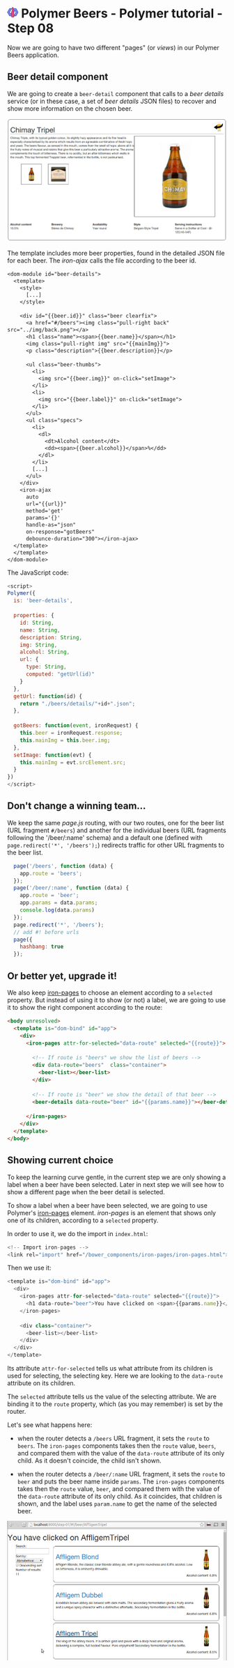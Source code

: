 # ![](/img/logo-25px.png) Polymer Beers - Polymer tutorial - Step 08

Now we are going to have two different "pages" (or *views*) in our Polymer Beers application.

## Beer detail component

We are going to create a `beer-detail` component that calls to a *beer details* service (or in these case, a set of *beer details* JSON files) to recover and show more information on the chosen beer.

![Screenshot](/img/step-08_01.jpg)

The template includes more beer properties, found in the detailed JSON file for each beer.
The *iron-ajax* calls the file according to the beer id.

```
<dom-module id="beer-details">
  <template>
    <style>
      [...]
    </style>

    <div id="{{beer.id}}" class="beer clearfix">
      <a href="#/beers"><img class="pull-right back" src="../img/back.png"></a>
      <h1 class="name"><span>{{beer.name}}</span></h1>
      <img class="pull-right img" src="{{mainImg}}">
      <p class="description">{{beer.description}}</p>

      <ul class="beer-thumbs">
        <li>
          <img src="{{beer.img}}" on-click="setImage">
        </li>
        <li>
          <img src="{{beer.label}}" on-click="setImage">
        </li>
      </ul>
      <ul class="specs">
        <li>
          <dl>
            <dt>Alcohol content</dt>
            <dd><span>{{beer.alcohol}}</span>%</dd>
          </dl>
        </li>
        [...]
      </ul>
    </div>
    <iron-ajax
      auto
      url="{{url}}"
      method='get'
      params='{}'
      handle-as="json"
      on-response="gotBeers"
      debounce-duration="300"></iron-ajax>
  </template>
  </template>
</dom-module>
```

The JavaScript code:

```javascript
<script>
Polymer({
  is: 'beer-details',

  properties: {
    id: String,
    name: String,
    description: String,
    img: String,
    alcohol: String,
    url: {
      type: String,
      computed: "getUrl(id)"
    }
  },
  getUrl: function(id) {
    return "./beers/details/"+id+".json";
  },

  gotBeers: function(event, ironRequest) {
    this.beer = ironRequest.response;
    this.mainImg = this.beer.img;
  },
  setImage: function(evt) {
    this.mainImg = evt.srcElement.src;
  }
})
</script>
```



## Don't change a winning team...

We keep the same *page.js* routing, with our two routes, one for the beer list (URL fragment `#/beers`) and another for the individual beers (URL fragments following the '/beer/:name' schema) and a default one (defined with `page.redirect('*', '/beers');`) redirects traffic for other URL fragments to the beer list.

```javascript
  page('/beers', function (data) {
    app.route = 'beers';
  });
  page('/beer/:name', function (data) {
    app.route = 'beer';
    app.params = data.params;
    console.log(data.params)
  });
  page.redirect('*', '/beers');
  // add #! before urls
  page({
    hashbang: true
  });
```

## Or better yet, upgrade it!

We also keep [iron-pages](https://elements.polymer-project.org/elements/iron-pages) to choose an element according to a `selected` property.
But instead of using it to show (or not) a label, we are going to use it to show the right component according to the route:

```html
<body unresolved>
  <template is="dom-bind" id="app">
    <div>
      <iron-pages attr-for-selected="data-route" selected="{{route}}">

        <!-- If route is "beers" we show the list of beers -->
        <div data-route="beers"  class="container">
          <beer-list></beer-list>
        </div>

        <!-- If route is "beer" we show the detail of that beer -->
        <beer-details data-route="beer" id="{{params.name}}"></beer-details>

      </iron-pages>
    </div>
  </template>
</body>
```





## Showing current choice

To keep the learning curve gentle, in the current step we are only showing a label when a beer have been selected.
Later in next step we will see how to show a different page when the beer detail is selected.

To show a label when a beer have been selected, we are going to use Polymer's [iron-pages](https://elements.polymer-project.org/elements/iron-pages) element. *iron-pages* is an element that shows only one of its children, according to a `selected` property.

In order to use it, we do the import in `index.html`:

```javascript
<!-- Import iron-pages -->
<link rel="import" href="/bower_components/iron-pages/iron-pages.html">
```

Then we use it:

```javascript
<template is="dom-bind" id="app">
  <div>
    <iron-pages attr-for-selected="data-route" selected="{{route}}">
      <h1 data-route="beer">You have clicked on <span>{{params.name}}</span></h1>
    </iron-pages>

    <div class="container">
      <beer-list></beer-list>
    </div>
  </div>
</template>
```

Its attribute `attr-for-selected` tells us what attribute from its children is used for selecting, the selecting key. Here we are looking to the `data-route` attribute on its children.

The `selected` attribute tells us the value of the selecting attribute. We are binding it to the `route` property, which (as you may remember) is set by the router.

Let's see what happens here:

* when the router detects a `/beers` URL fragment, it sets the `route` to `beers`. The `iron-pages` components takes then the `route` value, `beers`, and compared them with the value of the `data-route` attribute of its only child. As it doesn't coincide, the child isn't shown.

* when the router detects a `/beer/:name` URL fragment, it sets the `route` to `beer` and puts the beer name inside `params`. The `iron-pages` components takes then the `route` value, `beer`, and compared them with the value of the `data-route` attribute of its only child. As it coincides, that children is shown, and the label uses `param.name` to get the name of the selected beer.

![Screenshot](/img/step-07_01.jpg)
